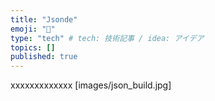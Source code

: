 ```yaml
---
title: "Jsonde"
emoji: "📘"
type: "tech" # tech: 技術記事 / idea: アイデア
topics: []
published: true
---
```



xxxxxxxxxxxxx
[images/json_build.jpg]